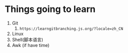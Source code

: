 # Things going to learn
1. Git
   1. `https://learngitbranching.js.org/?locale=zh_CN`
2. Linux
3. Shell(脚本语言)
4. Awk (if have time)